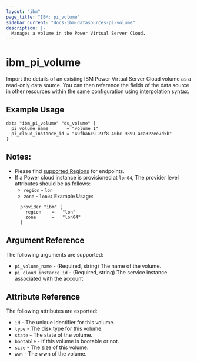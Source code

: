 ```yaml
---
layout: "ibm"
page_title: "IBM: pi_volume"
sidebar_current: "docs-ibm-datasources-pi-volume"
description: |-
  Manages a volume in the Power Virtual Server Cloud.
---
```


# ibm\_pi_volume

Import the details of an existing IBM Power Virtual Server Cloud volume as a read-only data source. You can then reference the fields of the data source in other resources within the same configuration using interpolation syntax.

## Example Usage

```hcl
data "ibm_pi_volume" "ds_volume" {
  pi_volume_name       = "volume_1"
  pi_cloud_instance_id = "49fba6c9-23f8-40bc-9899-aca322ee7d5b"
}
```
## Notes:
* Please find [supported Regions](https://cloud.ibm.com/apidocs/power-cloud#endpoint) for endpoints.
* If a Power cloud instance is provisioned at `lon04`, The provider level attributes should be as follows:
  * `region` - `lon`
  * `zone` - `lon04`
  Example Usage:
  ```hcl
    provider "ibm" {
      region    =   "lon"
      zone      =   "lon04"
    }
  ```
## Argument Reference

The following arguments are supported:

* `pi_volume_name` - (Required, string) The name of the volume.
* `pi_cloud_instance_id` - (Required, string) The service instance associated with the account

## Attribute Reference

The following attributes are exported:

* `id` - The unique identifier for this volume.
* `type` - The disk type for this volume.
* `state` - The state of the volume.
* `bootable` - If this volume is bootable or not.
* `size` - The size of this volume.
* `wwn` - The wwn of the volume.
